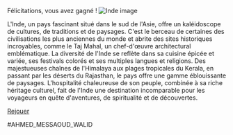 Félicitations, vous avez gagné !
![Inde image](https://static.nationalgeographic.fr/files/styles/image_3200/public/taj-mahal.jpg?w=1600)

L'Inde, un pays fascinant situé dans le sud de l'Asie, offre un kaléidoscope de cultures, de traditions et de paysages. C'est le berceau de certaines des civilisations les plus anciennes du monde et abrite des sites historiques incroyables, comme le Taj Mahal, un chef-d'œuvre architectural emblématique. La diversité de l'Inde se reflète dans sa cuisine épicée et variée, ses festivals colorés et ses multiples langues et religions. Des majestueuses chaînes de l'Himalaya aux plages tropicales du Kerala, en passant par les déserts du Rajasthan, le pays offre une gamme éblouissante de paysages. L'hospitalité chaleureuse de son peuple, combinée à sa riche héritage culturel, fait de l'Inde une destination incomparable pour les voyageurs en quête d'aventures, de spiritualité et de découvertes.

[Rejouer](https://github.com/WildGhost21/AR1/blob/main/D%C3%A9part.md)


#AHMED_MESSAOUD_WALID